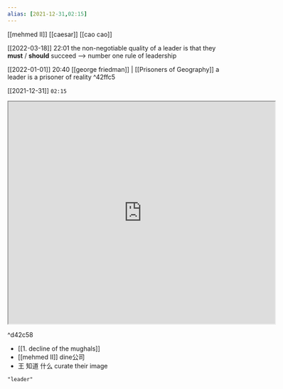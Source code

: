 ```yaml
---
alias: [2021-12-31,02:15]
---
```

[[mehmed II]] [[caesar]] [[cao cao]]

[[2022-03-18]] 22:01
the non-negotiable quality of a leader is that they **must** / **should** succeed --> number one rule of leadership

[[2022-01-01]] 20:40 [[george friedman]] | [[Prisoners of Geography]]
a leader is a prisoner of reality ^42ffc5

[[2021-12-31]]  `02:15`

<iframe src="https://www.youtube.com/watch?v=8oOCfvdgxsI" width="600" height="500" ></iframe>  

^d42c58
- [[1. decline of the mughals]]
- [[mehmed II]]
dine公司
- 王 知道 什么 curate their image

```query
"leader"
```